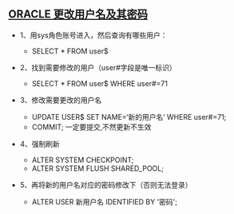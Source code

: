 [ORACLE 更改用户名及其密码](https://blog.csdn.net/zxr85/article/details/46646551)
-----------------

* 1、用sys角色账号进入，然后查询有哪些用户：

  * SELECT * FROM user$


* 2、找到需要修改的用户（user#字段是唯一标识）

  * SELECT * FROM user$ WHERE user#=71



* 3、修改需要更改的用户名

  * UPDATE USER$ SET NAME=‘新的用户名’ WHERE user#=71;
  * COMMIT;             一定要提交,不然更新不生效



* 4、强制刷新

  * ALTER SYSTEM CHECKPOINT;
  * ALTER SYSTEM FLUSH SHARED_POOL;

* 5、再将新的用户名对应的密码修改下（否则无法登录）

  * ALTER USER 新用户名 IDENTIFIED BY '密码';
